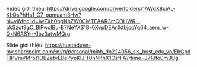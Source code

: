Video giới thiệu: 
https://drive.google.com/drive/folders/1AWdX8cjAL-KLQsPhHs1_C7-ppmuam3Hw?hl=vi&fbclid=IwZXh0bgNhZW0CMTEAAR3mCOHWR--pkSzot9gC_BlFwcIBu-B7NeYXS1B-0XvpDEAnlktbjcoYq64_aem_w-QxN6ASYnKIbz3atwMQrg


Slide giới thiệu:
https://husteduvn-my.sharepoint.com/:p:/g/personal/minh_dn224056_sis_hust_edu_vn/EbGpdTIPVmVMr5t1OBZetvEBePypKlJIT0nNIfhX1OzfFA?rtime=J71Jto0m3Ug
